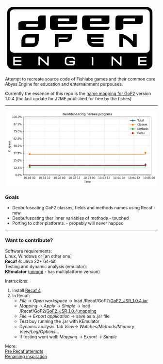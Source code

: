 
![Deep Open](/extras/DeepOpen.png)

Attempt to recreate source code of Fishlabs games and their common core Abyss Engine for education and enternainment purpouses.

Currently the essence of this repo is the [name mapping for GoF2](Recaf/GoF2/GoF2_JSR_1.0.4.mapping) version 1.0.4 (the last update for J2ME published for free by the fishes)
___
![progress chart](/extras/logger/progress_chart.png)
### Goals
* Deobufuscating GoF2 classes, fields and methods names using Recaf - now
* Deobufuscating ther inner variables of methods - touched
* Porting to other platforms. - propably will never happed
___

### Want to contribute?

Software requirements:<br/>
Linux, Windows or [an other one] <br/>
**Recaf 4**: Java 22+ 64-bit <br/>
Testing and dynamic analysis (emulator):<br/> 
**KEmulator** ([nnmod](https://nnp.nnchan.ru/kem/) - has multiplatform version)

Instrucions:
1. Install [Recaf 4](https://github.com/Col-E/Recaf-Launcher/blob/master/MANUAL.md)
2. In Recaf:
    - *File* -> *Open workspace* -> load /Recaf/GoF2/[GoF2_JSR_1.0.4.jar](/Recaf/GoF2/GoF2_JSR_1.0.4.jar)
    - *Mapping* -> *Apply* -> *Simple* -> load /Recaf/GoF2/[GoF2_JSR_1.0.4.mapping](/Recaf/GoF2/GoF2_JSR_1.0.4.mapping)
    - *File* -> *Export application* -> save as a .jar file
    - Test buy running the .jar with KEmulator
    - Dynamic analysis:  tab *View*->  *Watches/Methods/Memory View/Log/Options...*
    - If testing went well: *Mapping* -> *Export* -> *Simple*


More: <br/>
[Pre Recaf attempts](/src/README.md)<br/>
[Renaming inspiration](/extras/gof2-1.0.1-ios-symbols/)
